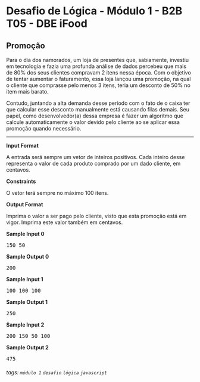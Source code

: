 # Desafio de Lógica - Módulo 1 - B2B T05 - DBE iFood

## Promoção

Para o dia dos namorados, um loja de presentes que, sabiamente, investiu em tecnologia e fazia uma profunda análise de dados percebeu que mais de 80% dos seus clientes compravam 2 itens nessa época. Com o objetivo de tentar aumentar o faturamento, essa loja lançou uma promoção, na qual o cliente que comprasse pelo menos 3 itens, teria um desconto de 50% no item mais barato.

Contudo, juntando a alta demanda desse período com o fato de o caixa ter que calcular esse desconto manualmente está causando filas demais. Seu papel, como desenvolvedor(a) dessa empresa é fazer um algoritmo que calcule automaticamente o valor devido pelo cliente ao se aplicar essa promoção quando necessário.

---

**Input Format**

A entrada será sempre um vetor de inteiros positivos. Cada inteiro desse representa o valor de cada produto comprado por um dado cliente, em centavos.

**Constraints**

O vetor terá sempre no máximo 100 itens.

**Output Format**

Imprima o valor a ser pago pelo cliente, visto que esta promoção está em vigor. Imprima este valor também em centavos.

**Sample Input 0**

<pre>
150 50
</pre>

**Sample Output 0**

<pre>
200
</pre>

**Sample Input 1**

<pre>
100 100 100
</pre>

**Sample Output 1**

<pre>
250
</pre>

**Sample Input 2**

<pre>
200 150 50 100
</pre>

**Sample Output 2**

<pre>
475
</pre>

###### tags: `módulo 1` `desafio` `lógica` `javascript`
